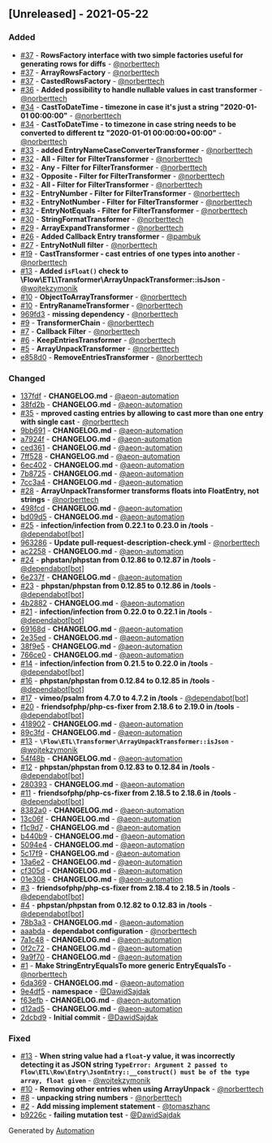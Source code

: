 ## [Unreleased] - 2021-05-22

### Added
- [#37](https://github.com/flow-php/etl-transformer/pull/37) - **RowsFactory interface with two simple factories useful for generating rows for diffs** - [@norberttech](https://github.com/norberttech)
- [#37](https://github.com/flow-php/etl-transformer/pull/37) - **ArrayRowsFactory** - [@norberttech](https://github.com/norberttech)
- [#37](https://github.com/flow-php/etl-transformer/pull/37) - **CastedRowsFactory** - [@norberttech](https://github.com/norberttech)
- [#36](https://github.com/flow-php/etl-transformer/pull/36) - **Added possibility to handle nullable values in cast transformer** - [@norberttech](https://github.com/norberttech)
- [#34](https://github.com/flow-php/etl-transformer/pull/34) - **CastToDateTime - timezone in case it's just a string "2020-01-01 00:00:00"** - [@norberttech](https://github.com/norberttech)
- [#34](https://github.com/flow-php/etl-transformer/pull/34) - **CastToDateTime - to timezone in case string needs to be converted to different tz "2020-01-01 00:00:00+00:00"** - [@norberttech](https://github.com/norberttech)
- [#33](https://github.com/flow-php/etl-transformer/pull/33) - **added EntryNameCaseConverterTransformer** - [@norberttech](https://github.com/norberttech)
- [#32](https://github.com/flow-php/etl-transformer/pull/32) - **All - Filter for FilterTransformer** - [@norberttech](https://github.com/norberttech)
- [#32](https://github.com/flow-php/etl-transformer/pull/32) - **Any - Filter for FilterTransformer** - [@norberttech](https://github.com/norberttech)
- [#32](https://github.com/flow-php/etl-transformer/pull/32) - **Opposite - Filter for FilterTransformer** - [@norberttech](https://github.com/norberttech)
- [#32](https://github.com/flow-php/etl-transformer/pull/32) - **All - Filter for FilterTransformer** - [@norberttech](https://github.com/norberttech)
- [#32](https://github.com/flow-php/etl-transformer/pull/32) - **EntryNumber - Filter for FilterTransformer** - [@norberttech](https://github.com/norberttech)
- [#32](https://github.com/flow-php/etl-transformer/pull/32) - **EntryNotNumber - Filter for FilterTransformer** - [@norberttech](https://github.com/norberttech)
- [#32](https://github.com/flow-php/etl-transformer/pull/32) - **EntryNotEquals - Filter for FilterTransformer** - [@norberttech](https://github.com/norberttech)
- [#30](https://github.com/flow-php/etl-transformer/pull/30) - **StringFormatTransformer** - [@norberttech](https://github.com/norberttech)
- [#29](https://github.com/flow-php/etl-transformer/pull/29) - **ArrayExpandTransformer** - [@norberttech](https://github.com/norberttech)
- [#26](https://github.com/flow-php/etl-transformer/pull/26) - **Added Callback Entry transformer** - [@pambuk](https://github.com/pambuk)
- [#27](https://github.com/flow-php/etl-transformer/pull/27) - **EntryNotNull filter** - [@norberttech](https://github.com/norberttech)
- [#19](https://github.com/flow-php/etl-transformer/pull/19) - **CastTransformer - cast entries of one types into another** - [@norberttech](https://github.com/norberttech)
- [#13](https://github.com/flow-php/etl-transformer/pull/13) - **Added `isFloat()` check to \Flow\ETL\Transformer\ArrayUnpackTransformer::isJson** - [@wojtekzymonik](https://github.com/wojtekzymonik)
- [#10](https://github.com/flow-php/etl-transformer/pull/10) - **ObjectToArrayTransformer** - [@norberttech](https://github.com/norberttech)
- [#10](https://github.com/flow-php/etl-transformer/pull/10) - **EntryRanameTransformer** - [@norberttech](https://github.com/norberttech)
- [969fd3](https://github.com/flow-php/etl-transformer/commit/969fd350e0d62bdea1bc7e2231371d7620ee907f) - **missing dependency** - [@norberttech](https://github.com/norberttech)
- [#9](https://github.com/flow-php/etl-transformer/pull/9) - **TransformerChain** - [@norberttech](https://github.com/norberttech)
- [#7](https://github.com/flow-php/etl-transformer/pull/7) - **Callback Filter** - [@norberttech](https://github.com/norberttech)
- [#6](https://github.com/flow-php/etl-transformer/pull/6) - **KeepEntriesTransformer** - [@norberttech](https://github.com/norberttech)
- [#5](https://github.com/flow-php/etl-transformer/pull/5) - **ArrayUnpackTransformer** - [@norberttech](https://github.com/norberttech)
- [e858d0](https://github.com/flow-php/etl-transformer/commit/e858d0a9826dab8ff71a0fc4b14e5a92d72d44a8) - **RemoveEntriesTransformer** - [@norberttech](https://github.com/norberttech)

### Changed
- [137fdf](https://github.com/flow-php/etl-transformer/commit/137fdf9be680688368d1610e812c850a23a67315) - **CHANGELOG.md** - [@aeon-automation](https://github.com/aeon-automation)
- [38fd2b](https://github.com/flow-php/etl-transformer/commit/38fd2bdc6f2e4ac1d07e96591d4d4e6faa3338c0) - **CHANGELOG.md** - [@aeon-automation](https://github.com/aeon-automation)
- [#35](https://github.com/flow-php/etl-transformer/pull/35) - **mproved casting entries by allowing to cast more than one entry with single cast** - [@norberttech](https://github.com/norberttech)
- [9bb691](https://github.com/flow-php/etl-transformer/commit/9bb69101670c87f7ddd6a1cd50bcd1e84f523e7c) - **CHANGELOG.md** - [@aeon-automation](https://github.com/aeon-automation)
- [a7924f](https://github.com/flow-php/etl-transformer/commit/a7924ffcfb06ba7dce08534370d1b96c1df1331d) - **CHANGELOG.md** - [@aeon-automation](https://github.com/aeon-automation)
- [ced361](https://github.com/flow-php/etl-transformer/commit/ced36103eb5cab9f4bd8df24b71019cf621dc4ab) - **CHANGELOG.md** - [@aeon-automation](https://github.com/aeon-automation)
- [7ff528](https://github.com/flow-php/etl-transformer/commit/7ff5283adda56fcf56db781c876835fa7bc2dc23) - **CHANGELOG.md** - [@aeon-automation](https://github.com/aeon-automation)
- [6ec402](https://github.com/flow-php/etl-transformer/commit/6ec402a56d6306c79a885b406348905ba873fe3d) - **CHANGELOG.md** - [@aeon-automation](https://github.com/aeon-automation)
- [7b8725](https://github.com/flow-php/etl-transformer/commit/7b8725c11145ff95014d6d226a513ae005b8be56) - **CHANGELOG.md** - [@aeon-automation](https://github.com/aeon-automation)
- [7cc3a4](https://github.com/flow-php/etl-transformer/commit/7cc3a49e8df3aeb75e51119beb4368b0a0fbc246) - **CHANGELOG.md** - [@aeon-automation](https://github.com/aeon-automation)
- [#28](https://github.com/flow-php/etl-transformer/pull/28) - **ArrayUnpackTransformer transforms floats into FloatEntry, not strings** - [@norberttech](https://github.com/norberttech)
- [498fcd](https://github.com/flow-php/etl-transformer/commit/498fcd75d3a5f1916a6752984417b98f1cf117d5) - **CHANGELOG.md** - [@aeon-automation](https://github.com/aeon-automation)
- [bd09d5](https://github.com/flow-php/etl-transformer/commit/bd09d5a509f8ceb33e260d807255a38ff33f9a00) - **CHANGELOG.md** - [@aeon-automation](https://github.com/aeon-automation)
- [#25](https://github.com/flow-php/etl-transformer/pull/25) - **infection/infection from 0.22.1 to 0.23.0 in /tools** - [@dependabot[bot]](https://github.com/apps/dependabot)
- [963286](https://github.com/flow-php/etl-transformer/commit/963286654b896a0f0fad604bd596f3f047a881b3) - **Update pull-request-description-check.yml** - [@norberttech](https://github.com/norberttech)
- [ac2258](https://github.com/flow-php/etl-transformer/commit/ac22584c09fea9770e111519812b277e107e6d94) - **CHANGELOG.md** - [@aeon-automation](https://github.com/aeon-automation)
- [#24](https://github.com/flow-php/etl-transformer/pull/24) - **phpstan/phpstan from 0.12.86 to 0.12.87 in /tools** - [@dependabot[bot]](https://github.com/apps/dependabot)
- [6e237f](https://github.com/flow-php/etl-transformer/commit/6e237f155a21d41443f2e93bccd22956bf5a3452) - **CHANGELOG.md** - [@aeon-automation](https://github.com/aeon-automation)
- [#23](https://github.com/flow-php/etl-transformer/pull/23) - **phpstan/phpstan from 0.12.85 to 0.12.86 in /tools** - [@dependabot[bot]](https://github.com/apps/dependabot)
- [4b2882](https://github.com/flow-php/etl-transformer/commit/4b28826a64bb6f18d593b0167e5156ca4a5c3e3d) - **CHANGELOG.md** - [@aeon-automation](https://github.com/aeon-automation)
- [#21](https://github.com/flow-php/etl-transformer/pull/21) - **infection/infection from 0.22.0 to 0.22.1 in /tools** - [@dependabot[bot]](https://github.com/apps/dependabot)
- [69168d](https://github.com/flow-php/etl-transformer/commit/69168d630ee6e427a74c2d39c6398724c80b54a3) - **CHANGELOG.md** - [@aeon-automation](https://github.com/aeon-automation)
- [2e35ed](https://github.com/flow-php/etl-transformer/commit/2e35ede8467808610aea64746204e9b413012d93) - **CHANGELOG.md** - [@aeon-automation](https://github.com/aeon-automation)
- [38f9e5](https://github.com/flow-php/etl-transformer/commit/38f9e57ce90cecae916ab8aec6b908b88ea44783) - **CHANGELOG.md** - [@aeon-automation](https://github.com/aeon-automation)
- [766ce0](https://github.com/flow-php/etl-transformer/commit/766ce09b01a503b8f1b9c75edf1cc208d5ae8004) - **CHANGELOG.md** - [@aeon-automation](https://github.com/aeon-automation)
- [#14](https://github.com/flow-php/etl-transformer/pull/14) - **infection/infection from 0.21.5 to 0.22.0 in /tools** - [@dependabot[bot]](https://github.com/apps/dependabot)
- [#16](https://github.com/flow-php/etl-transformer/pull/16) - **phpstan/phpstan from 0.12.84 to 0.12.85 in /tools** - [@dependabot[bot]](https://github.com/apps/dependabot)
- [#17](https://github.com/flow-php/etl-transformer/pull/17) - **vimeo/psalm from 4.7.0 to 4.7.2 in /tools** - [@dependabot[bot]](https://github.com/apps/dependabot)
- [#20](https://github.com/flow-php/etl-transformer/pull/20) - **friendsofphp/php-cs-fixer from 2.18.6 to 2.19.0 in /tools** - [@dependabot[bot]](https://github.com/apps/dependabot)
- [418902](https://github.com/flow-php/etl-transformer/commit/41890260a0b81541578e5116a2ba983e5f0a747e) - **CHANGELOG.md** - [@aeon-automation](https://github.com/aeon-automation)
- [89c3fd](https://github.com/flow-php/etl-transformer/commit/89c3fd3b7d08f212dda0086d6a0ace9d90716a2e) - **CHANGELOG.md** - [@aeon-automation](https://github.com/aeon-automation)
- [#13](https://github.com/flow-php/etl-transformer/pull/13) - **`\Flow\ETL\Transformer\ArrayUnpackTransformer::isJson`** - [@wojtekzymonik](https://github.com/wojtekzymonik)
- [54f48b](https://github.com/flow-php/etl-transformer/commit/54f48b91f9e9d5b8b91b766fbbf14d0b8235f1d4) - **CHANGELOG.md** - [@aeon-automation](https://github.com/aeon-automation)
- [#12](https://github.com/flow-php/etl-transformer/pull/12) - **phpstan/phpstan from 0.12.83 to 0.12.84 in /tools** - [@dependabot[bot]](https://github.com/apps/dependabot)
- [280393](https://github.com/flow-php/etl-transformer/commit/280393ebb2c0dee7260baf43673b833e60829363) - **CHANGELOG.md** - [@aeon-automation](https://github.com/aeon-automation)
- [#11](https://github.com/flow-php/etl-transformer/pull/11) - **friendsofphp/php-cs-fixer from 2.18.5 to 2.18.6 in /tools** - [@dependabot[bot]](https://github.com/apps/dependabot)
- [8382a0](https://github.com/flow-php/etl-transformer/commit/8382a0020ca9eeb53ad1607e35bf9184e4bc7efa) - **CHANGELOG.md** - [@aeon-automation](https://github.com/aeon-automation)
- [13c06f](https://github.com/flow-php/etl-transformer/commit/13c06fb4b320c4205e9dbf058f6673e243dc6d65) - **CHANGELOG.md** - [@aeon-automation](https://github.com/aeon-automation)
- [f1c9d7](https://github.com/flow-php/etl-transformer/commit/f1c9d74b7b78a3dc3ca4145f91dd6c03b22df226) - **CHANGELOG.md** - [@aeon-automation](https://github.com/aeon-automation)
- [b440b9](https://github.com/flow-php/etl-transformer/commit/b440b9dd8bed62feb48ca1e802b9eae5e30ac75a) - **CHANGELOG.md** - [@aeon-automation](https://github.com/aeon-automation)
- [5094e4](https://github.com/flow-php/etl-transformer/commit/5094e4e2aa41bc2ac6952d77e548e6c4bc2f2d7f) - **CHANGELOG.md** - [@aeon-automation](https://github.com/aeon-automation)
- [5c17f9](https://github.com/flow-php/etl-transformer/commit/5c17f9cc7d820f892eb34eb0448eadc56c698d18) - **CHANGELOG.md** - [@aeon-automation](https://github.com/aeon-automation)
- [13a6e2](https://github.com/flow-php/etl-transformer/commit/13a6e294f0fb2a61e99f2af7fd9a24e2b7acd2e8) - **CHANGELOG.md** - [@aeon-automation](https://github.com/aeon-automation)
- [cf305d](https://github.com/flow-php/etl-transformer/commit/cf305d14b28e8531b86b20cc899488670ae41ca3) - **CHANGELOG.md** - [@aeon-automation](https://github.com/aeon-automation)
- [01e308](https://github.com/flow-php/etl-transformer/commit/01e308b66c1ba351366dd8f5075f19ddc0ee080e) - **CHANGELOG.md** - [@aeon-automation](https://github.com/aeon-automation)
- [#3](https://github.com/flow-php/etl-transformer/pull/3) - **friendsofphp/php-cs-fixer from 2.18.4 to 2.18.5 in /tools** - [@dependabot[bot]](https://github.com/apps/dependabot)
- [#4](https://github.com/flow-php/etl-transformer/pull/4) - **phpstan/phpstan from 0.12.82 to 0.12.83 in /tools** - [@dependabot[bot]](https://github.com/apps/dependabot)
- [78b3a3](https://github.com/flow-php/etl-transformer/commit/78b3a3c34b24291b0e986cbe262d4f5719e3cd88) - **CHANGELOG.md** - [@aeon-automation](https://github.com/aeon-automation)
- [aaabda](https://github.com/flow-php/etl-transformer/commit/aaabdaccbccd6fc361f00a38fe0870236dbeea58) - **dependabot configuration** - [@norberttech](https://github.com/norberttech)
- [7a1c48](https://github.com/flow-php/etl-transformer/commit/7a1c48e8d7814a9df9363ca62870cffe79d29f2d) - **CHANGELOG.md** - [@aeon-automation](https://github.com/aeon-automation)
- [0f2c72](https://github.com/flow-php/etl-transformer/commit/0f2c72abe07be9ab3584e723f3f7d12dcbb78174) - **CHANGELOG.md** - [@aeon-automation](https://github.com/aeon-automation)
- [9a9f70](https://github.com/flow-php/etl-transformer/commit/9a9f708ee024133679283065e4ccfb9ab72bcdcf) - **CHANGELOG.md** - [@aeon-automation](https://github.com/aeon-automation)
- [#1](https://github.com/flow-php/etl-transformer/pull/1) - **Make StringEntryEqualsTo more generic EntryEqualsTo** - [@norberttech](https://github.com/norberttech)
- [6da369](https://github.com/flow-php/etl-transformer/commit/6da369c33ffa9fdff98fbf68ca5283cc0b8461b3) - **CHANGELOG.md** - [@aeon-automation](https://github.com/aeon-automation)
- [9e4df5](https://github.com/flow-php/etl-transformer/commit/9e4df525c6092f04f6fa23f0dd8a3c4d0d9cc5c2) - **namespace** - [@DawidSajdak](https://github.com/DawidSajdak)
- [f63efb](https://github.com/flow-php/etl-transformer/commit/f63efb5b5e34891cacb1243cfedd3ed26a77d18c) - **CHANGELOG.md** - [@aeon-automation](https://github.com/aeon-automation)
- [d12ad5](https://github.com/flow-php/etl-transformer/commit/d12ad56e00f45031aa226caf679eca918b48cbd3) - **CHANGELOG.md** - [@aeon-automation](https://github.com/aeon-automation)
- [2dcbd9](https://github.com/flow-php/etl-transformer/commit/2dcbd969dd06c3afb3f8bf9d77b9fa3e576ad96c) - **Initial commit** - [@DawidSajdak](https://github.com/DawidSajdak)

### Fixed
- [#13](https://github.com/flow-php/etl-transformer/pull/13) - **When string value had a `float`-y value, it was incorrectly detecting it as JSON string `TypeError: Argument 2 passed to Flow\ETL\Row\Entry\JsonEntry::__construct() must be of the type array, float given`** - [@wojtekzymonik](https://github.com/wojtekzymonik)
- [#10](https://github.com/flow-php/etl-transformer/pull/10) - **Removing other entries when using ArrayUnpack** - [@norberttech](https://github.com/norberttech)
- [#8](https://github.com/flow-php/etl-transformer/pull/8) - **unpacking string numbers** - [@norberttech](https://github.com/norberttech)
- [#2](https://github.com/flow-php/etl-transformer/pull/2) - **Add missing implement statement** - [@tomaszhanc](https://github.com/tomaszhanc)
- [b9226c](https://github.com/flow-php/etl-transformer/commit/b9226c3294b434b532ce8ec38d3b6ccb27b53c0f) - **failing mutation test** - [@DawidSajdak](https://github.com/DawidSajdak)

Generated by [Automation](https://github.com/aeon-php/automation)